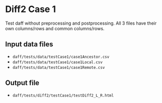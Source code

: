 # Diff2 Case 1

Test daff without preprocessing and postprocessing. All 3 files have their
own columns/rows and common columns/rows.

## Input data files

* `daff/tests/data/testCase1/case1Ancestor.csv`
* `daff/tests/data/testCase1/case1Local.csv`
* `daff/tests/data/testCase1/case1Remote.csv`

## Output file

* `daff/tests/diff2/testCase1/testDiff2_L_R.html`
